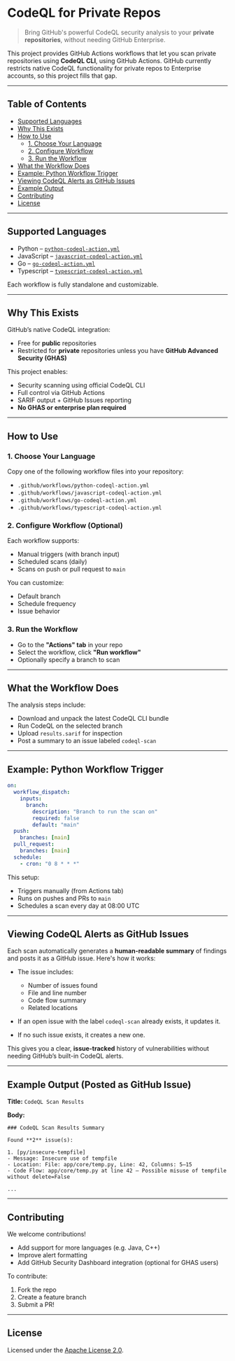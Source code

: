 
# CodeQL for Private Repos

> Bring GitHub's powerful CodeQL security analysis to your **private repositories**, without needing GitHub Enterprise.

This project provides GitHub Actions workflows that let you scan private repositories using **CodeQL CLI**, using GitHub Actions. GitHub currently restricts native CodeQL functionality for private repos to Enterprise accounts, so this project fills that gap.

---

## Table of Contents

- [Supported Languages](#supported-languages)
- [Why This Exists](#why-this-exists)
- [How to Use](#how-to-use)
  - [1. Choose Your Language](#1-choose-your-language)
  - [2. Configure Workflow](#2-configure-workflow-optional)
  - [3. Run the Workflow](#3-run-the-workflow)
- [What the Workflow Does](#what-the-workflow-does)
- [Example: Python Workflow Trigger](#example-python-workflow-trigger)
- [Viewing CodeQL Alerts as GitHub Issues](#viewing-codeql-alerts-as-github-issues)
- [Example Output](#example-output-posted-as-github-issue)
- [Contributing](#contributing)
- [License](#license)

---

## Supported Languages

- Python – [`python-codeql-action.yml`](.github/workflows/python-codeql-action.yml)
- JavaScript – [`javascript-codeql-action.yml`](.github/workflows/javascript-codeql-action.yml)
- Go – [`go-codeql-action.yml`](.github/workflows/go-codeql-action.yml)
- Typescript – [`typescript-codeql-action.yml`](.github/workflows/typescript-codeql-action.yml)

Each workflow is fully standalone and customizable.

---

## Why This Exists

GitHub’s native CodeQL integration:

- Free for **public** repositories
- Restricted for **private** repositories unless you have **GitHub Advanced Security (GHAS)**

This project enables:

- Security scanning using official CodeQL CLI
- Full control via GitHub Actions
- SARIF output + GitHub Issues reporting
- **No GHAS or enterprise plan required**

---

## How to Use

### 1. Choose Your Language

Copy one of the following workflow files into your repository:

- `.github/workflows/python-codeql-action.yml`
- `.github/workflows/javascript-codeql-action.yml`
- `.github/workflows/go-codeql-action.yml`
- `.github/workflows/typescript-codeql-action.yml`

### 2. Configure Workflow (Optional)

Each workflow supports:

- Manual triggers (with branch input)
- Scheduled scans (daily)
- Scans on push or pull request to `main`

You can customize:

- Default branch
- Schedule frequency
- Issue behavior

### 3. Run the Workflow

- Go to the **"Actions" tab** in your repo
- Select the workflow, click **"Run workflow"**
- Optionally specify a branch to scan

---

## What the Workflow Does

The analysis steps include:

- Download and unpack the latest CodeQL CLI bundle
- Run CodeQL on the selected branch
- Upload `results.sarif` for inspection
- Post a summary to an issue labeled `codeql-scan`

---

## Example: Python Workflow Trigger

```yaml
on:
  workflow_dispatch:
	inputs:
	  branch:
		description: "Branch to run the scan on"
		required: false
		default: "main"
  push:
	branches: [main]
  pull_request:
	branches: [main]
  schedule:
	- cron: "0 8 * * *"
```

This setup:

- Triggers manually (from Actions tab)
- Runs on pushes and PRs to `main`
- Schedules a scan every day at 08:00 UTC

---

## Viewing CodeQL Alerts as GitHub Issues

Each scan automatically generates a **human-readable summary** of findings and posts it as a GitHub issue. Here's how it works:

- The issue includes:
  - Number of issues found
  - File and line number
  - Code flow summary
  - Related locations

- If an open issue with the label `codeql-scan` already exists, it updates it.
- If no such issue exists, it creates a new one.

This gives you a clear, **issue-tracked** history of vulnerabilities without needing GitHub’s built-in CodeQL alerts.

---

## Example Output (Posted as GitHub Issue)

**Title:** `CodeQL Scan Results`

**Body:**

```
### CodeQL Scan Results Summary

Found **2** issue(s):

1. [py/insecure-tempfile]
- Message: Insecure use of tempfile
- Location: File: app/core/temp.py, Line: 42, Columns: 5–15
- Code Flow: app/core/temp.py at line 42 – Possible misuse of tempfile without delete=False

...
```

---

## Contributing

We welcome contributions!

- Add support for more languages (e.g. Java, C++)
- Improve alert formatting
- Add GitHub Security Dashboard integration (optional for GHAS users)

To contribute:

1. Fork the repo
2. Create a feature branch
3. Submit a PR!

---

## License

Licensed under the [Apache License 2.0](LICENSE).

